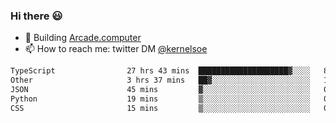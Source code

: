 ### Hi there 😃

- 🔨 Building [Arcade.computer](https://arcade.computer)
- 📫 How to reach me: twitter DM [@kernelsoe](https://twitter.com/kernelsoe)

<!--START_SECTION:waka-->

```txt
TypeScript                27 hrs 43 mins  ████████████████████▓░░░░   82.66 %
Other                     3 hrs 37 mins   ██▓░░░░░░░░░░░░░░░░░░░░░░   10.80 %
JSON                      45 mins         ▓░░░░░░░░░░░░░░░░░░░░░░░░   02.27 %
Python                    19 mins         ▒░░░░░░░░░░░░░░░░░░░░░░░░   00.98 %
CSS                       15 mins         ▒░░░░░░░░░░░░░░░░░░░░░░░░   00.77 %
```

<!--END_SECTION:waka-->
